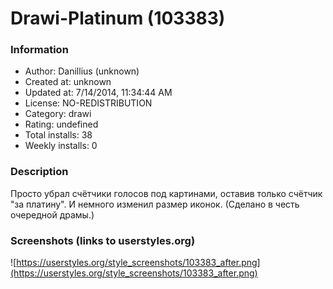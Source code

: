 # Drawi-Platinum (103383)

### Information
- Author: Danillius (unknown)
- Created at: unknown
- Updated at: 7/14/2014, 11:34:44 AM
- License: NO-REDISTRIBUTION
- Category: drawi
- Rating: undefined
- Total installs: 38
- Weekly installs: 0


### Description
Просто убрал счётчики голосов под картинами, оставив только счётчик "за платину". И немного изменил размер иконок. (Сделано в честь очередной драмы.)


### Screenshots (links to userstyles.org)
![https://userstyles.org/style_screenshots/103383_after.png](https://userstyles.org/style_screenshots/103383_after.png)


